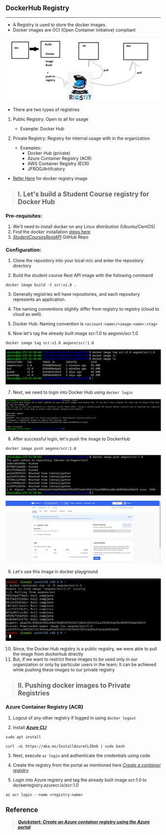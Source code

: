 ## DockerHub Registry
---------------------

* A Registry is used to store the docker images.
* Docker images are OCI (Open Container initiative) compliant

![Preview](/imgs/docker_registry.png)

* There are two types of registries
1. Public Registry: Open to all for usage 
   * Example: Docker Hub

2. Private Registry: Registry for internal usage with in the organization
   * Examples: 
     * Docker Hub (private)
     * Azure Container Registry (ACR)
     * AWS Container Registry (ECR)
     * JFROG/Artifcatory
* [Refer Here](https://hub.docker.com/_/registry) for docker registry image


>## I. Let's build a Student Course registry for Docker Hub

### Pre-requisites:
1. We'll need to install docker on any Linux distribution (Ubuntu/CentOS)
2. Find the docker installation [steps here](https://get.docker.com/) 
3. _[StudentCoursesRestAPI](https://github.com/Prozects/StudentCoursesRestAPI.git)_ GitHub Repo

### Configuration:

1. Clone the repository into your local m/c and enter the repository directory

2. Build the student course Rest API image with the following command
```
docker image build -t scr:v1.0 .
```

3. Generally registries will have repositories, and each repository represents an application. 

4. The naming conventions slightly differ from registry to registry (cloud to cloud as well).

5. Docker Hub: Naming convention is ```<account-name>/<image-name>:<tag>```

6. Now let's tag the already built image scr:1.0 to aegonn/scr:1.0
```
docker image tag scr:v1.0 aegonn/scr:1.0
```
![Preview](/imgs/tags.png)

7. Next, we need to login into Docker Hub using ```docker login```

![Preview](/imgs/docker_login.png)

8. After successful login, let's push the image to DockerHub
```
docker image push aegonn/scr:1.0
```

![Preview](/imgs/docker_push.png)

![Preview](/imgs/dockerhub_img.png)

9. Let's use this image in docker playground

![Preview](/imgs/docker_playground.png)

10. Since, the Docker Hub registry is a public registry, we were able to pull the image from dockerhub directly
11. But, if we want to restrict these images to be used only in our organization or only by particular users in the team; It can be achieved while pushing these images to our private registry 

>## II. Pushing docker images to Private Registries 

### Azure Container Registry (ACR)

1. Logout of any other registry if logged in using ```docker logout```

2. Install _**[Azure CLI](https://learn.microsoft.com/en-us/cli/azure/install-azure-cli-linux?pivots=apt)**_
```
sudo apt install 
```
```
curl -sL https://aka.ms/InstallAzureCLIDeb | sudo bash
```

3. Next, execute ```az login``` and authenticate the credentials using code

4. Create the registry from the portal as mentioned here _[Create a container registry](https://learn.microsoft.com/en-us/azure/container-registry/container-registry-get-started-portal?tabs=azure-cli#create-a-container-registry)_

5. Login into Azure registry and tag the already built image scr:1.0 to dockerregistry.azurecr.io/scr:1.0
```
az acr login --name <registry-name>
```



## Reference

> _**[Quickstart: Create an Azure container registry using the Azure portal](https://learn.microsoft.com/en-us/azure/container-registry/container-registry-get-started-portal?tabs=azure-cli)**_